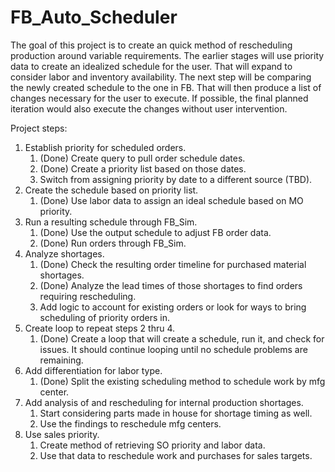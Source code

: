 # FB_Auto_Scheduler

The goal of this project is to create an quick method of rescheduling production around variable requirements.  The earlier stages will use priority data to create an idealized schedule for the user.  That will expand to consider labor and inventory availability.  The next step will be comparing the newly created schedule to the one in FB.  That will then produce a list of changes necessary for the user to execute.  If possible, the final planned iteration would also execute the changes without user intervention.


Project steps:

1. Establish priority for scheduled orders.
	1. (Done) Create query to pull order schedule dates.
	2. (Done) Create a priority list based on those dates.
	3. Switch from assigning priority by date to a different source (TBD).
2. Create the schedule based on priority list.
	1. (Done) Use labor data to assign an ideal schedule based on MO priority.
3. Run a resulting schedule through FB_Sim.
	1. (Done) Use the output schedule to adjust FB order data.
	2. (Done) Run orders through FB_Sim.
4. Analyze shortages.
	1. (Done) Check the resulting order timeline for purchased material shortages.
	2. (Done) Analyze the lead times of those shortages to find orders requiring rescheduling.
	3. Add logic to account for existing orders or look for ways to bring scheduling of priority orders in.
5. Create loop to repeat steps 2 thru 4.
	1. (Done) Create a loop that will create a schedule, run it, and check for issues.  It should continue looping until no schedule problems are remaining.
6. Add differentiation for labor type.
	1. (Done) Split the existing scheduling method to schedule work by mfg center.
7. Add analysis of and rescheduling for internal production shortages.
	1. Start considering parts made in house for shortage timing as well.
	2. Use the findings to reschedule mfg centers.
8. Use sales priority.
	1. Create method of retrieving SO priority and labor data.
	2. Use that data to reschedule work and purchases for sales targets.